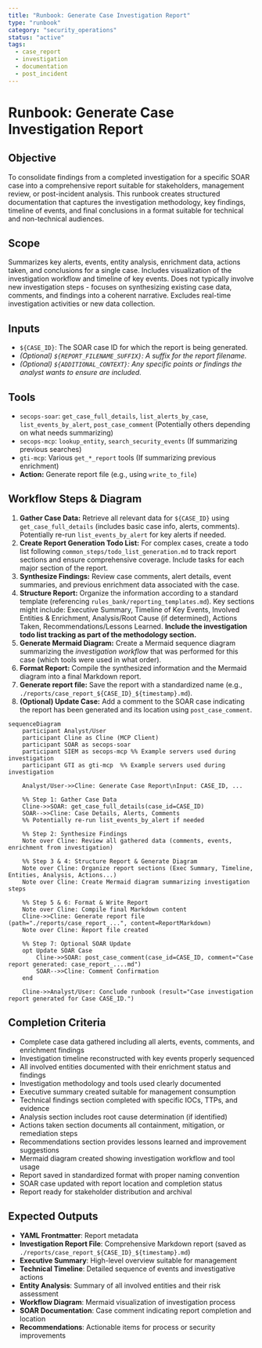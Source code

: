 ```yaml
---
title: "Runbook: Generate Case Investigation Report"
type: "runbook"
category: "security_operations"
status: "active"
tags:
  - case_report
  - investigation
  - documentation
  - post_incident
---
```


# Runbook: Generate Case Investigation Report

## Objective

To consolidate findings from a completed investigation for a specific SOAR case into a comprehensive report suitable for stakeholders, management review, or post-incident analysis. This runbook creates structured documentation that captures the investigation methodology, key findings, timeline of events, and final conclusions in a format suitable for technical and non-technical audiences.

## Scope

Summarizes key alerts, events, entity analysis, enrichment data, actions taken, and conclusions for a single case. Includes visualization of the investigation workflow and timeline of key events. Does not typically involve new investigation steps - focuses on synthesizing existing case data, comments, and findings into a coherent narrative. Excludes real-time investigation activities or new data collection.

## Inputs

*   `${CASE_ID}`: The SOAR case ID for which the report is being generated.
*   *(Optional) `${REPORT_FILENAME_SUFFIX}`: A suffix for the report filename.*
*   *(Optional) `${ADDITIONAL_CONTEXT}`: Any specific points or findings the analyst wants to ensure are included.*

## Tools

*   `secops-soar`: `get_case_full_details`, `list_alerts_by_case`, `list_events_by_alert`, `post_case_comment` (Potentially others depending on what needs summarizing)
*   `secops-mcp`: `lookup_entity`, `search_security_events` (If summarizing previous searches)
*   `gti-mcp`: Various `get_*_report` tools (If summarizing previous enrichment)
*   **Action:** Generate report file (e.g., using `write_to_file`)

## Workflow Steps & Diagram

1.  **Gather Case Data:** Retrieve all relevant data for `${CASE_ID}` using `get_case_full_details` (includes basic case info, alerts, comments). Potentially re-run `list_events_by_alert` for key alerts if needed.
2.  **Create Report Generation Todo List:** For complex cases, create a todo list following `common_steps/todo_list_generation.md` to track report sections and ensure comprehensive coverage. Include tasks for each major section of the report.
3.  **Synthesize Findings:** Review case comments, alert details, event summaries, and previous enrichment data associated with the case.
4.  **Structure Report:** Organize the information according to a standard template (referencing `rules_bank/reporting_templates.md`). Key sections might include: Executive Summary, Timeline of Key Events, Involved Entities & Enrichment, Analysis/Root Cause (if determined), Actions Taken, Recommendations/Lessons Learned. **Include the investigation todo list tracking as part of the methodology section.**
5.  **Generate Mermaid Diagram:** Create a Mermaid sequence diagram summarizing the *investigation workflow* that was performed for this case (which tools were used in what order).
6.  **Format Report:** Compile the synthesized information and the Mermaid diagram into a final Markdown report.
7.  **Generate report file:** Save the report with a standardized name (e.g., `./reports/case_report_${CASE_ID}_${timestamp}.md`).
8.  **(Optional) Update Case:** Add a comment to the SOAR case indicating the report has been generated and its location using `post_case_comment`.

```mermaid
sequenceDiagram
    participant Analyst/User
    participant Cline as Cline (MCP Client)
    participant SOAR as secops-soar
    participant SIEM as secops-mcp %% Example servers used during investigation
    participant GTI as gti-mcp  %% Example servers used during investigation

    Analyst/User->>Cline: Generate Case Report\nInput: CASE_ID, ...

    %% Step 1: Gather Case Data
    Cline->>SOAR: get_case_full_details(case_id=CASE_ID)
    SOAR-->>Cline: Case Details, Alerts, Comments
    %% Potentially re-run list_events_by_alert if needed

    %% Step 2: Synthesize Findings
    Note over Cline: Review all gathered data (comments, events, enrichment from investigation)

    %% Step 3 & 4: Structure Report & Generate Diagram
    Note over Cline: Organize report sections (Exec Summary, Timeline, Entities, Analysis, Actions...)
    Note over Cline: Create Mermaid diagram summarizing investigation steps

    %% Step 5 & 6: Format & Write Report
    Note over Cline: Compile final Markdown content
    Cline->>Cline: Generate report file (path="./reports/case_report_...", content=ReportMarkdown)
    Note over Cline: Report file created

    %% Step 7: Optional SOAR Update
    opt Update SOAR Case
        Cline->>SOAR: post_case_comment(case_id=CASE_ID, comment="Case report generated: case_report_....md")
        SOAR-->>Cline: Comment Confirmation
    end

    Cline->>Analyst/User: Conclude runbook (result="Case investigation report generated for Case CASE_ID.")

```

## Completion Criteria

- Complete case data gathered including all alerts, events, comments, and enrichment findings
- Investigation timeline reconstructed with key events properly sequenced
- All involved entities documented with their enrichment status and findings
- Investigation methodology and tools used clearly documented
- Executive summary created suitable for management consumption
- Technical findings section completed with specific IOCs, TTPs, and evidence
- Analysis section includes root cause determination (if identified)
- Actions taken section documents all containment, mitigation, or remediation steps
- Recommendations section provides lessons learned and improvement suggestions
- Mermaid diagram created showing investigation workflow and tool usage
- Report saved in standardized format with proper naming convention
- SOAR case updated with report location and completion status
- Report ready for stakeholder distribution and archival

## Expected Outputs
- **YAML Frontmatter**: Report metadata
- **Investigation Report File**: Comprehensive Markdown report (saved as `./reports/case_report_${CASE_ID}_${timestamp}.md`)
- **Executive Summary**: High-level overview suitable for management
- **Technical Timeline**: Detailed sequence of events and investigative actions
- **Entity Analysis**: Summary of all involved entities and their risk assessment
- **Workflow Diagram**: Mermaid visualization of investigation process
- **SOAR Documentation**: Case comment indicating report completion and location
- **Recommendations**: Actionable items for process or security improvements
